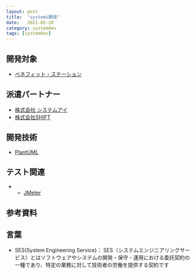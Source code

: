 ```yaml
---
layout: post
title:  "systemi開発"
date:   2021-05-20
category: systemdev
tags: [systemdev]
---
```


## 開発対象

- [ベネフィット・ステーション](https://bs.benefit-one.co.jp/)

## 派遣パートナー

- [株式会社 システムアイ](https://www.systemi.co.jp/)
- [株式会社SHIFT](https://www.shiftinc.jp/)


## 開発技術

- [PlantUML](https://plantuml.com/ja/)

## テスト関連

- - [JMeter](https://jmeter.apache.org/download_jmeter.cgi)


## 参考資料

## 言葉
- SES(System Engineering Service)：
    SES（システムエンジニアリングサービス）とはソフトウェアやシステムの開発・保守・運用における委託契約の一種であり、特定の業務に対して技術者の労働を提供する契約です